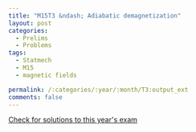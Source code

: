 ```yaml
---
title: "M15T3 &ndash; Adiabatic demagnetization"
layout: post
categories:
  - Prelims
  - Problems
tags:
  - Statmech
  - M15
  - magnetic fields

permalink: /:categories/:year/:month/T3:output_ext
comments: false
---
```

<object data="2015M3T.pdf" type="application/pdf" width="100%" height="500"></object>
<div class="message"><a href='https://princetonprelim.com/prelim/35/'>Check for solutions to this year's exam</a></div>